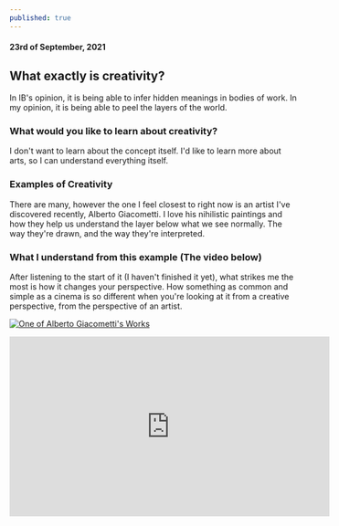 ```yaml
---
published: true
---
```

#### 23rd of September, 2021

## What exactly is creativity?

In IB's opinion, it is being able to infer hidden meanings in bodies of work.
In my opinion, it is being able to peel the layers of the world.

### What would you like to learn about creativity?
I don't want to learn about the concept itself. I'd like to learn more about arts, so I can understand everything itself.

### Examples of Creativity
There are many, however the one I feel closest to right now is an artist I've discovered recently, Alberto Giacometti. I love his nihilistic paintings and how they help us understand the layer below what we see normally. The way they're drawn, and the way they're interpreted.

### What I understand from this example (The video below)
After listening to the start of it (I haven't finished it yet), what strikes me the most is how it changes your perspective. How something as common and simple as a cinema is so different when you're looking at it from a creative perspective, from the perspective of an artist.


[![One of Alberto Giacometti's Works](https://www.tate.org.uk/art/images/work/T/T04/T04905_9.jpg)](https://tate.org.uk)

<iframe width="560" height="315" src="https://www.youtube.com/embed/rRVVFZKDSaw" title="YouTube video player" frameborder="0" allow="accelerometer; autoplay; clipboard-write; encrypted-media; gyroscope; picture-in-picture" allowfullscreen></iframe>

